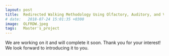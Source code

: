 ```yaml
---
layout: post
title:  Redirected Walking Methodology Using Olfactory, Auditory, and Visual Stimuli
# date:   2018-07-24 15:01:35 +0300
image:  OLFRDW.jpeg
tags:   Master's_project
---
```

We are working on it and will complete it soon. Thank you for your interest! We look forward to introducing it to you.